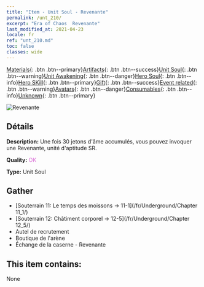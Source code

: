 ```yaml
---
title: "Item - Unit Soul - Revenante"
permalink: /unt_210/
excerpt: "Era of Chaos  Revenante"
last_modified_at: 2021-04-23
locale: fr
ref: "unt_210.md"
toc: false
classes: wide
---
```

 [Materials](/ItemsFR/){: .btn .btn--primary}[Artifacts](/ItemsFR/Artifacts/){: .btn .btn--success}[Unit Soul](/ItemsFR/UnitSoul/){: .btn .btn--warning}[Unit Awakening](/ItemsFR/UnitAwakening/){: .btn .btn--danger}[Hero Soul](/ItemsFR/HeroSoul/){: .btn .btn--info}[Hero SKill](/ItemsFR/HeroSkill/){: .btn .btn--primary}[Gift](/ItemsFR/Gift/){: .btn .btn--success}[Event related](/ItemsFR/Events/){: .btn .btn--warning}[Avatars](/ItemsFR/Avatars/){: .btn .btn--danger}[Consumables](/ItemsFR/Consumables/){: .btn .btn--info}[Unknown](/ItemsFR/Unknown/){: .btn .btn--primary}

 ![Revenante](/images/u/ti_youling.jpg)

## Détails
 **Description:** Une fois 30 jetons d'âme accumulés, vous pouvez invoquer une Revenante, unité d'aptitude SR.

 **Quality:** <span style="color: #DA70D6">OK</span>

 **Type:** Unit Soul

## Gather

*    [Souterrain 11: Le temps des moissons -> 11-1](/fr/Underground/Chapter 11_1/) 
*    [Souterrain 12: Châtiment corporel -> 12-5](/fr/Underground/Chapter 12_5/) 
*    Autel de recrutement 
*    Boutique de l'arène 
*    Échange de la caserne - Revenante 

## This item contains:

  None

